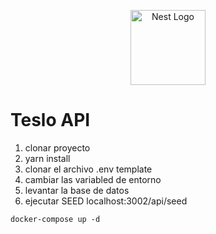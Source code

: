 <p align="center">
  <a href="http://nestjs.com/" target="blank"><img src="https://nestjs.com/img/logo-small.svg" width="120" alt="Nest Logo" /></a>
</p>

# Teslo API

1. clonar proyecto
2. yarn install
3. clonar el archivo .env template 
4. cambiar las variabled de entorno
5. levantar la base de datos
6. ejecutar SEED
localhost:3002/api/seed

```docker-compose up -d```
